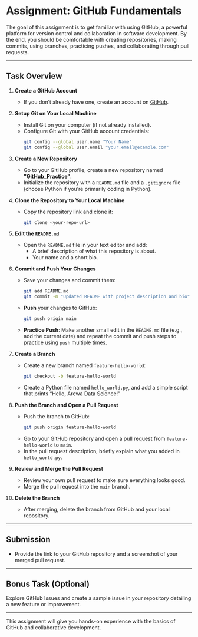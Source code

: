 # Assignment: GitHub Fundamentals

The goal of this assignment is to get familiar with using GitHub, a powerful platform for version control and collaboration in software development. By the end, you should be comfortable with creating repositories, making commits, using branches, practicing pushes, and collaborating through pull requests.

---

## Task Overview

1. **Create a GitHub Account**
   - If you don’t already have one, create an account on [GitHub](https://github.com/).

2. **Setup Git on Your Local Machine**
   - Install Git on your computer (if not already installed).
   - Configure Git with your GitHub account credentials:
     ```bash
     git config --global user.name "Your Name"
     git config --global user.email "your.email@example.com"
     ```

3. **Create a New Repository**
   - Go to your GitHub profile, create a new repository named **"GitHub_Practice"**.
   - Initialize the repository with a `README.md` file and a `.gitignore` file (choose Python if you’re primarily coding in Python).

4. **Clone the Repository to Your Local Machine**
   - Copy the repository link and clone it:
     ```bash
     git clone <your-repo-url>
     ```

5. **Edit the `README.md`**
   - Open the `README.md` file in your text editor and add:
     - A brief description of what this repository is about.
     - Your name and a short bio.

6. **Commit and Push Your Changes**
   - Save your changes and commit them:
     ```bash
     git add README.md
     git commit -m "Updated README with project description and bio"
     ```
   - **Push** your changes to GitHub:
     ```bash
     git push origin main
     ```
   - **Practice Push**: Make another small edit in the `README.md` file (e.g., add the current date) and repeat the commit and push steps to practice using `push` multiple times.

7. **Create a Branch**
   - Create a new branch named `feature-hello-world`:
     ```bash
     git checkout -b feature-hello-world
     ```
   - Create a Python file named `hello_world.py`, and add a simple script that prints “Hello, Arewa Data Science!”

8. **Push the Branch and Open a Pull Request**
   - Push the branch to GitHub:
     ```bash
     git push origin feature-hello-world
     ```
   - Go to your GitHub repository and open a pull request from `feature-hello-world` to `main`.
   - In the pull request description, briefly explain what you added in `hello_world.py`.

9. **Review and Merge the Pull Request**
   - Review your own pull request to make sure everything looks good.
   - Merge the pull request into the `main` branch.

10. **Delete the Branch**
    - After merging, delete the branch from GitHub and your local repository.

---

## Submission
- Provide the link to your GitHub repository and a screenshot of your merged pull request.

---

## Bonus Task (Optional)
Explore GitHub Issues and create a sample issue in your repository detailing a new feature or improvement.

---

This assignment will give you hands-on experience with the basics of GitHub and collaborative development.
